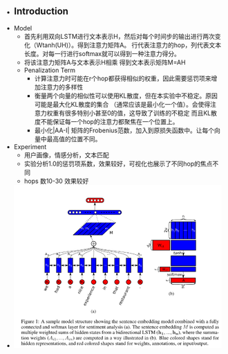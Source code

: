 
- Introduction
    -
- Model
    - 首先利用双向LSTM进行文本表示H，然后对每个时间步的输出进行两次变化（Wtanh(UH)）。得到注意力矩阵A。
    行代表注意力的hop，列代表文本长度。对每一行进行softmax就可以得到一种注意力得分。
    - 将该注意力矩阵A与文本表示H相乘 得到文本表示矩阵M=AH
    - Penalization Term
        - 计算注意力时可能在r个hop都获得相似的权重，因此需要惩罚项来增加注意力的多样性
        - 衡量两个向量的相似性可以使用KL散度，但在本实验中不稳定。原因可能是最大化KL散度的集合
        （通常应该是最小化一个值）。会使得注意力权重有很多特别小甚至0的值，这导致了训练的不稳定
        而且KL散度不能保证每一个hop的注意力都聚焦在一个位置上。
        - 最小化|AA-I| 矩阵的Frobenius范数，加入到原损失函数中。让每个向量中最高值的位置不同。
- Experiment
    - 用户画像，情感分析，文本匹配
    - 实验分析1.0的惩罚项系数，效果较好，可视化也展示了不同hop的焦点不同
    - hops 数10-30 效果较好
-   ![pic](pics/ssase/1.png)
